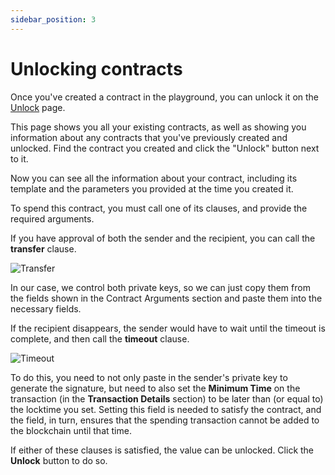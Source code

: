```yaml
---
sidebar_position: 3
---
```

# Unlocking contracts

Once you've created a contract in the playground, you can unlock it on the [Unlock](https://ionio-lang.org/bitcoin/unlock) page. 

This page shows you all your existing contracts, as well as showing you information about any contracts that you've previously created and unlocked. Find the contract you created and click the "Unlock" button next to it.

Now you can see all the information about your contract, including its template and the parameters you provided at the time you created it.

To spend this contract, you must call one of its clauses, and provide the required arguments.

If you have approval of both the sender and the recipient, you can call the **transfer** clause.

![Transfer](/img/docs/Transfer.png)

In our case, we control both private keys, so we can just copy them from the fields shown in the Contract Arguments section and paste them into the necessary fields.

If the recipient disappears, the sender would have to wait until the timeout is complete, and then call the **timeout** clause.

![Timeout](/img/docs/Timeout.png)

To do this, you need to not only paste in the sender's private key to generate the signature, but need to also set the **Minimum Time** on the transaction (in the **Transaction Details** section) to be later than (or equal to) the locktime you set. Setting this field is needed to satisfy the contract, and the field, in turn, ensures that the spending transaction cannot be added to the blockchain until that time.

If either of these clauses is satisfied, the value can be unlocked. Click the **Unlock** button to do so.